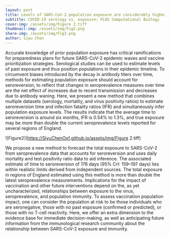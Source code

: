 ```yaml
---
layout: post
title: Levels of SARS-CoV-2 population exposure are considerably higher than suggested by seroprevalence surveys
subtitle: COVID-19 serology vs. exposure; PLOS Computational Biology
cover-img: /assets/img/Figure 2.tiff
thumbnail-img: /assets/img/Fig3.png
share-img: /assets/img/Fig3.png
author: Siyu Chen
---
```

Accurate knowledge of prior population exposure has critical ramifications for preparedness plans for future SARS-CoV-2 epidemic waves and vaccine prioritization strategies. Serological studies can be used to estimate levels of past exposure and thus position populations in their epidemic timeline. To circumvent biases introduced by the decay in antibody titers over time, methods for estimating population exposure should account for seroreversion, to reflect that changes in seroprevalence measures over time are the net effect of increases due to recent transmission and decreases due to antibody waning. Here, we present a new method that combines multiple datasets (serology, mortality, and virus positivity ratios) to estimate seroreversion time and infection fatality ratios (IFR) and simultaneously infer population exposure levels. The results indicate that the average time to seroreversion is around six months, IFR is 0.54% to 1.3%, and true exposure may be more than double the current seroprevalence levels reported for several regions of England.

![Figure2](https://SiyuChenOxf.github.io/assets/img/Figure 2.tiff)

We propose a new method to forecast the total exposure to SARS-CoV-2 from seroprevalence data that accounts for seroreversion and uses daily mortality and test positivity ratio data to aid inference. The associated estimate of time to seroreversion of 176 days (95% CrI: 159–197 days) lies within realistic limits derived from independent sources. The total exposure in regions of England estimated using this method is more than double the latest seroprevalence measurements. Implications for the impact of vaccination and other future interventions depend on the, as yet uncharacterized, relationships between exposure to the virus, seroprevalence, and population immunity. To assess vaccination population impact, one can consider the population at risk to be those individuals who are seronegative, those with no past exposure (confirmed or predicted), or those with no T-cell reactivity. Here, we offer an extra dimension to the evidence base for immediate decision-making, as well as anticipating future information from the immunological research community about the relationship between SARS-CoV-2 exposure and immunity.

